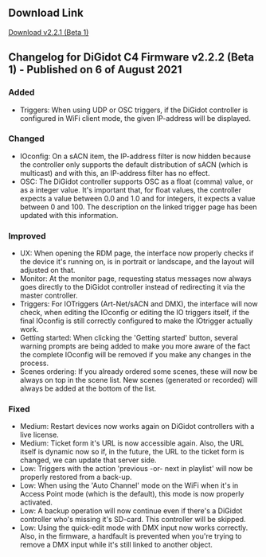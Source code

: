 ## Download Link ##
[Download v2.2.1 (Beta 1)](https://github.com/Dennis-DiGidotTechnologiesBV/c4/releases/download/v2.2.1-beta.3/C-4_2021-08-25_1723.c4u)

## Changelog for DiGidot C4 Firmware v2.2.2 (Beta 1) - Published on 6 of August 2021 ##

### Added ###
* Triggers: When using UDP or OSC triggers, if the DiGidot controller is configured in WiFi client mode, the given IP-address will be displayed.

### Changed ###
* IOconfig: On a sACN item, the IP-address filter is now hidden because the controller only supports the default distribution of sACN (which is multicast) and with this, an IP-address filter has no effect.
* OSC: The DiGidot controller supports OSC as a float (comma) value, or as a integer value. It's important that, for float values, the controller expects a value between 0.0 and 1.0 and for integers, it expects a value between 0 and 100. The description on the linked trigger page has been updated with this information.

### Improved ###
* UX: When opening the RDM page, the interface now properly checks if the device it's running on, is in portrait or landscape, and the layout will adjusted on that.
* Monitor: At the monitor page, requesting status messages now always goes directly to the DiGidot controller instead of redirecting it via the master controller.
* Triggers: For IOTriggers (Art-Net/sACN and DMX), the interface will now check, when editing the IOconfig or editing the IO triggers itself, if the final IOconfig is still correctly configured to make the IOtrigger actually work.
* Getting started: When clicking the 'Getting started' button, several warning prompts are being added to make you more aware of the fact the complete IOconfig will be removed if you make any changes in the process.
* Scenes ordering: If you already ordered some scenes, these will now be always on top in the scene list. New scenes (generated or recorded) will always be added at the bottom of the list.

### Fixed ###
* Medium: Restart devices now works again on DiGidot controllers with a live license.
* Medium: Ticket form it's URL is now accessible again. Also, the URL itself is dynamic now so if, in the future, the URL to the ticket form is changed, we can update that server side.
* Low: Triggers with the action 'previous -or- next in playlist' will now be properly restored from a back-up.
* Low: When using the 'Auto Channel' mode on the WiFi when it's in Access Point mode (which is the default), this mode is now properly activated.
* Low: A backup operation will now continue even if there's a DiGidot controller who's missing it's SD-card. This controller will be skipped.
* Low: Using the quick-edit mode with DMX input now works correctly. Also, in the firmware, a hardfault is prevented when you're trying to remove a DMX input while it's still linked to another object.
